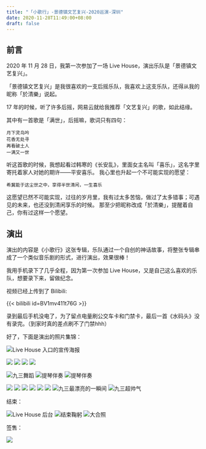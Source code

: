 ```yaml
---
title: "「小歌行」-景德镇文艺复兴-2020巡演-深圳"
date: 2020-11-28T11:49:00+08:00
draft: false
---
```


## 前言

2020 年 11 月 28 日，我第一次参加了一场 Live House，演出乐队是「景德镇文艺复兴」。

「景德镇文艺复兴」是我很喜欢的一支后摇乐队，我喜欢上这支乐队，还得从我的昵称「於清樂」说起。

17 年的时候，听了许多后摇，网易云就给我推荐「文艺复兴」的歌，如此结缘。

其中有一首歌是「满世」，后摇嘛，歌词只有四句：

```
月下灵鸟吟
花香无处寻
再看破土人
一满又一世
```

听这首歌的时候，我想起看过韩寒的《长安乱》，里面女主名叫「喜乐」，这名字里寄托着家人对她的期许——平安喜乐。
我心里也升起一个不可能实现的愿望：

```
希冀能于这尘世之中，享得半世清闲，一生喜乐
```

这愿望已然不可能实现，过往的岁月里，我有过太多苦恼，做过了太多错事；可遇见的未来，也还没到清闲享乐的时候。
那至少把昵称改成「於清樂」，提醒着自己，你有过这样一个愿望。

## 演出

演出的内容是《小歌行》这张专辑，乐队通过一个自创的神话故事，将整张专辑串成了一个类似音乐剧的形式，进行演出，效果很棒！

我用手机录下了几乎全程，因为第一次参加 Live House，又是自己这么喜欢的乐队，想要录下来，留做纪念。

视频已经上传到了 Bilibili:

{{< bilibili id=BV1mv411t76G >}}

录到最后手机没电了，为了留点电量刷公交车卡和门禁卡，最后一首《水码头》没有录完。（到家时真的差点刷不了门禁hhh）


好了，下面是演出的照片集锦：

![Live House 入口的宣传海报](/images/jingdezhen-renaissance-band/968138-20201128113509598-520668629.jpg)


![](/images/jingdezhen-renaissance-band/968138-20201128113624303-2016722864.jpg)
![](/images/jingdezhen-renaissance-band/968138-20201128113628764-1153463538.jpg)
![](/images/jingdezhen-renaissance-band/968138-20201128113638014-1594750779.jpg)
![](/images/jingdezhen-renaissance-band/968138-20201128114120474-1364776540.jpg)

![九三舞蹈](/images/jingdezhen-renaissance-band/968138-20201128114814888-740961187.jpg)
![提琴伴奏](/images/jingdezhen-renaissance-band/968138-20201128114128067-1544370442.jpg)
![提琴伴奏](/images/jingdezhen-renaissance-band/968138-20201128114139889-1898640004.jpg)

![](/images/jingdezhen-renaissance-band/968138-20201128114147861-2104586359.jpg)
![](/images/jingdezhen-renaissance-band/968138-20201128114155271-1084407368.jpg)
![](/images/jingdezhen-renaissance-band/968138-20201128114227530-1597188845.jpg)
![](/images/jingdezhen-renaissance-band/968138-20201128114241120-99677935.jpg)
![](/images/jingdezhen-renaissance-band/968138-20201128114247824-172194041.jpg)
![](/images/jingdezhen-renaissance-band/968138-20201128114253686-145509147.jpg)
![九三最漂亮的一瞬间](/images/jingdezhen-renaissance-band/968138-20201128114300937-1249145761.jpg)
![九三超帅气](/images/jingdezhen-renaissance-band/968138-20201128114309169-866899330.jpg)

结束：

![Live House 后台](/images/jingdezhen-renaissance-band/968138-20201128114357231-542104843.jpg)
![结束鞠躬](/images/jingdezhen-renaissance-band/968138-20201128114431651-1177933036.jpg)
![大合照](/images/jingdezhen-renaissance-band/968138-20201128114503863-1307895977.jpg)

签售：

![](/images/jingdezhen-renaissance-band/968138-20201128114723297-452926719.jpg)

